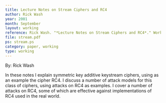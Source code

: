 ```yaml
---
title: Lecture Notes on Stream Ciphers and RC4
author: Rick Wash
year: 2001
month: September
layout: working
reference: Rick Wash. "*Lecture Notes on Stream Ciphers and RC4*." Working Paper. September 26, 2001
file: stream.pdf
ps: stream.ps
category: paper, working
type: working
---
```


By: Rick Wash

In these notes I explain symmetric key additive keystream ciphers, using as an
example the cipher RC4. I discuss a number of attack models for this class of
ciphers, using attacks on RC4 as examples. I cover a number of attacks on RC4,
some of which are effective against implementations of RC4 used in the real
world.

